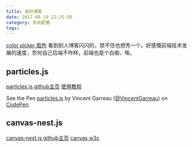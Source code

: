 ```yaml
---
title: 装扮博客
date: 2017-08-19 22:25:50
category: 系统配置
tags:
---
```


[color picker 取色](https://www.w3schools.com/colors/colors_picker.asp)
看到别人博客闪闪的，禁不住也想秀一个。好感慨前端技术发展的速度，奈何自己后端不咋样，前端也是个白痴，唉。

## particles.js 
[particles.js github主页](https://github.com/VincentGarreau/particles.js/)
[使用教程](http://blog.csdn.net/csdn_yudong/article/details/53128570)


<p data-height="265" data-theme-id="0" data-slug-hash="pnlso" data-default-tab="result" data-user="VincentGarreau" data-embed-version="2" data-pen-title="particles.js" class="codepen">See the Pen <a href="https://codepen.io/VincentGarreau/pen/pnlso/">particles.js</a> by Vincent Garreau (<a href="https://codepen.io/VincentGarreau">@VincentGarreau</a>) on <a href="https://codepen.io">CodePen</a>.</p>
<script async src="https://production-assets.codepen.io/assets/embed/ei.js"></script>

## canvas-nest.js
[canvas-nest.js github主页](https://github.com/hustcc/canvas-nest.js)
[canvas w3c](http://www.w3school.com.cn/html5/html_5_canvas.asp)
